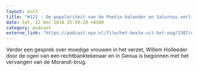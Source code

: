 ```yaml
---
layout: post
title: "#121 - De populariteit van de Poetin-kalender en Saturnus verliest zijn ringen"
date: Sat, 22 Dec 2018 15:59:20 +0100
category: podcast
externe_link: "https://podcast.npo.nl/file/het-beste-uit-het-oog/3387/content.omroep.nl/portal/podcast/nporadio1/het-beste-uit-het-oog/2018/12/nporadio1_het-beste-uit-het-oog_20181222_121-de-populairteit-van-de-poetin-kalender-en-saturnus-verliest-zijn-ringen.mp3"
---
```


Verder een gesprek over moedige vrouwen in het verzet, Willem Holleeder door de ogen van een rechtbanktekenaar en in Genua is begonnen met het vervangen van de Morandi-brug.
